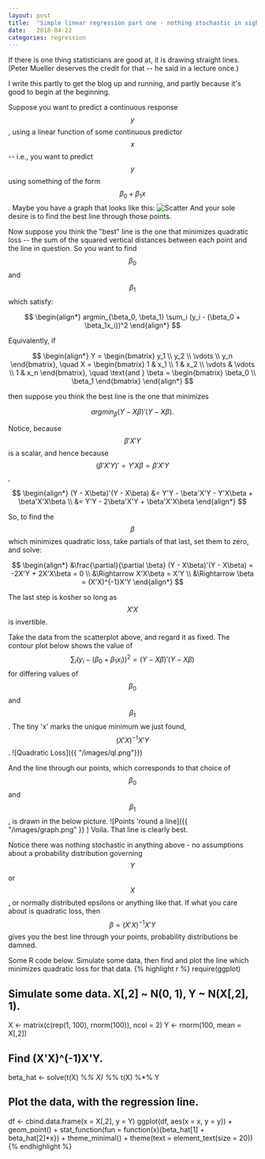 ```yaml
---
layout: post
title:  "Simple linear regression part one - nothing stochastic in sight"
date:   2018-04-22
categories: regression
---
```


If there is one thing statisticians are good at, it is drawing straight lines. (Peter Mueller deserves the credit for that -- he said in a lecture once.)

I write this partly to get the blog up and running, and partly because it's good to begin at the beginning.

Suppose you want to predict a continuous response $$y$$, using a linear function of some continuous predictor $$x$$ -- i.e., you want to predict $$y$$ using something of the form $$\beta_0 + \beta_1 x$$. Maybe you have a graph that looks like this:
![Scatter]({{"/images/no_line.png"}}) 
And your sole desire is to find the best line through those points.

Now suppose you think the "best" line is the one that minimizes quadratic loss -- the sum of the squared vertical distances between each point and the line in question. So you want to find $$\beta_0$$ and $$\beta_1$$ which satisfy: 

$$ 
\begin{align*}
	argmin_{\beta_0, \beta_1} \sum_i (y_i - (\beta_0 + \beta_1x_i))^2
\end{align*}
$$

Equivalently, if

$$
	\begin{align*}
		Y = \begin{bmatrix}
			y_1 \\
			y_2 \\
			\vdots \\
			y_n
		\end{bmatrix}, \quad
		X = \begin{bmatrix}
			1 & x_1 \\
			1 & x_2 \\
			\vdots & \vdots \\
			1 & x_n
		\end{bmatrix}, \quad \text{and }
		\beta = \begin{bmatrix}
			\beta_0 \\
			\beta_1
		\end{bmatrix}
	\end{align*}
$$

then suppose you think the best line is the one that minimizes

$$
	argmin_\beta (Y - X\beta)'(Y - X\beta).
$$

Notice, because $$\beta'X'Y$$ is a scalar, and hence because $$(\beta'X'Y)' = Y'X\beta = \beta'X'Y$$, 

$$	\begin{align*}
	(Y - X\beta)'(Y - X\beta) &=  Y'Y - \beta'X'Y - Y'X\beta + \beta'X'X\beta \\ &= Y'Y  - 2\beta'X'Y + \beta'X'X\beta
	\end{align*}
$$

So, to find the $$\beta$$ which minimizes quadratic loss, take partials of that last, set them to zero, and solve:

$$
\begin{align*}
&\frac{\partial}{\partial \beta} (Y - X\beta)'(Y - X\beta) = -2X'Y + 2X'X\beta = 0 \\
&\Rightarrow X'X\beta = X'Y \\
&\Rightarrow \beta = (X'X)^{-1}X'Y
\end{align*}
$$

The last step is kosher so long as $$X'X$$ is invertible.

Take the data from the scatterplot above, and regard it as fixed. The contour plot below shows the value of $$\sum_i (y_i - (\beta_0 + \beta_1x_i))^2 = (Y - X \beta)'(Y - X\beta)$$ for differing values of $$\beta_0$$ and $$\beta_1$$. The tiny 'x' marks the unique minimum we just found, $$(X'X)^{-1}X'Y$$.
![Quadratic Loss]({{ "/images/ql.png"}})

And the line through our points, which corresponds to that choice of $$\beta_0$$ and $$\beta_1$$, is drawn in the below picture.
![Points 'round a line]({{ "/images/graph.png" }} )
Voila. That line is clearly best.

Notice there was nothing stochastic in anything above - no assumptions about a probability distribution governing $$Y$$ or $$X$$, or normally distributed epsilons or anything like that. If what you care about is quadratic loss, then $$\beta = (X'X)^{-1}X'Y$$ gives you the best line through your points, probability distributions be damned.


Some R code below. Simulate some data, then find and plot the line which minimizes quadratic loss for that data.
{% highlight r %}
require(ggplot)

## Simulate some data. X[,2] ~ N(0, 1), Y ~ N(X[,2], 1).
X <- matrix(c(rep(1, 100), rnorm(100)), ncol = 2)
Y <- rnorm(100, mean = X[,2])

## Find (X'X)^(-1)X'Y.
beta_hat <- solve(t(X) %*% X) %*% t(X) %*% Y

## Plot the data, with the regression line.
df <- cbind.data.frame(x = X[,2], y = Y)
ggplot(df, aes(x = x, y = y)) + 
  geom_point() + 
  stat_function(fun = function(x){beta_hat[1] + beta_hat[2]*x}) +
  theme_minimal() + 
  theme(text = element_text(size = 20))
{% endhighlight %}





